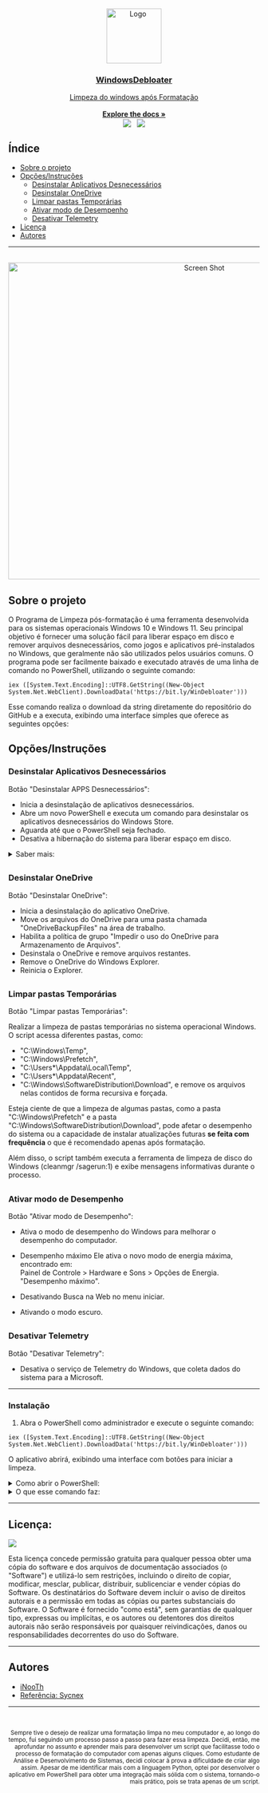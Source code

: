 <br/>
  <p align="center">
  <a href="#">
  <img src="https://i.imgur.com/drarQVx.png" alt="Logo" width="110" height="110">
  
  <h3 align="center">WindowsDebloater</h3>

  <p align="center">
    Limpeza do windows após Formatação
    <br/>
    <br/>
    <a href="https://github.com/carlositaloo/Formata-o-Windows/tree/main/WindowsDebloater"><strong>Explore the docs »</strong></a>
    <br/>
    <a href="https://microsoft.com/PowerShell" target="_blank"><img src="https://img.shields.io/badge/PowerShell-1f425f?logo=Powershell" target="_blank" align="center"></a>
    &nbsp;
    <a href="https://opensource.org/licenses/MIT" target="_blank"><img src="https://img.shields.io/badge/License-MIT-yellow.svg" target="_blank" align="center"></a>
</a>
</p>

## Índice

* [Sobre o projeto](#sobre-o-projeto)
* [Opções/Instruções](#opçõesinstruções)
  * [Desinstalar Aplicativos Desnecessários](#desinstalar-aplicativos-desnecessários)
  * [Desinstalar OneDrive](#desinstalar-onedrive)
  * [Limpar pastas Temporárias](#limpar-pastas-temporárias)
  * [Ativar modo de Desempenho](#ativar-modo-de-desempenho)
  * [Desativar Telemetry](#desativar-telemetry)
* [Licença](#licença)
* [Autores](#autores)

---
<div style="display: inline_block" align="center"><br>
  <a href="#">
    <img align="center" alt="Screen Shot" height="635" width="770" src="https://i.imgur.com/GFyTYoe.png">
  </a>
</div>

## Sobre o projeto

O Programa de Limpeza pós-formatação é uma ferramenta desenvolvida para os sistemas operacionais Windows 10 e Windows 11. Seu principal objetivo é fornecer uma solução fácil para liberar espaço em disco e remover arquivos desnecessários, como jogos e aplicativos pré-instalados no Windows, que geralmente não são utilizados pelos usuários comuns.
O programa pode ser facilmente baixado e executado através de uma linha de comando no PowerShell, utilizando o seguinte comando:
```
iex ([System.Text.Encoding]::UTF8.GetString((New-Object System.Net.WebClient).DownloadData('https://bit.ly/WinDebloater')))
```
Esse comando realiza o download da string diretamente do repositório do GitHub e a executa, exibindo uma interface simples que oferece as seguintes opções:

## Opções/Instruções

### Desinstalar Aplicativos Desnecessários

Botão "Desinstalar APPS Desnecessários":

- Inicia a desinstalação de aplicativos desnecessários.  
- Abre um novo PowerShell e executa um comando para desinstalar os aplicativos desnecessários do Windows Store.  
- Aguarda até que o PowerShell seja fechado.  
- Desativa a hibernação do sistema para liberar espaço em disco.  

<details>
<summary>Saber mais:</summary>
<br>
Essa opção permite remover todos os aplicativos pré-instalados que vêm com o Windows Store. Ela removerá qualquer aplicativo que NÃO esteja nesta lista:

- Microsoft.WindowsStore
- Microsoft.Windows.Photos
- Microsoft.WindowsCalculator
- Microsoft.ScreenSketch
- Microsoft.WindowsSoundRecorder
- Microsoft.DesktopAppInstaller
- Microsoft.WindowsCamera
- NVIDIACorp.NVIDIAControlPanel
- Microsoft.Paint
- Microsoft.MicrosoftEdge.Stable
- Microsoft.Notepad
- Microsoft.XboxIdentityProvider
- Microsoft.ZuneMusic
- MicrosoftCorporationII.QuickAssist
- WinRAR.ShellExtension
- Microsoft.WindowsTerminal


Você pode encontrar informações detalhadas sobre cada um desses aplicativos/comandos no próprio site da Microsoft:
https://learn.microsoft.com/pt-br/windows/application-management/apps-in-windows-10

**Aplicativos não contidos e você acha necessário para seu uso pessoal, você pode encontrá-los e baixá-los na Microsoft Store normalmente.**

Se o aplicativo não for encontrado na biblioteca da Microsoft Store ou se você acredita que um aplicativo é extremamente necessário para o funcionamento correto do Windows, você pode nos informar para que possamos corrigir esse problema.

O Windows 11 está passando por uma transição para tornar os aplicativos nativos do Windows disponíveis na Windows Store, o que significa que há uma probabilidade de que essa lista seja alterada em futuras atualizações do Windows. Devido a essa possibilidade, podem ocorrer bugs, no entanto, até o momento, essa ferramenta tem se mostrado indispensável após as formatações.
</details>

##
### Desinstalar OneDrive
Botão "Desinstalar OneDrive":

- Inicia a desinstalação do aplicativo OneDrive.
- Move os arquivos do OneDrive para uma pasta chamada "OneDriveBackupFiles" na área de trabalho.
- Habilita a política de grupo "Impedir o uso do OneDrive para Armazenamento de Arquivos".
- Desinstala o OneDrive e remove arquivos restantes.
- Remove o OneDrive do Windows Explorer.
- Reinicia o Explorer.

##
### Limpar pastas Temporárias
Botão "Limpar pastas Temporárias":

Realizar a limpeza de pastas temporárias no sistema operacional Windows. O script acessa diferentes pastas, como:
- "C:\Windows\Temp", 
- "C:\Windows\Prefetch",  
- "C:\Users*\Appdata\Local\Temp", 
- "C:\Users*\Appdata\Recent", 
- "C:\Windows\SoftwareDistribution\Download", 
e remove os arquivos nelas contidos de forma recursiva e forçada.

Esteja ciente de que a limpeza de algumas pastas, como a pasta "C:\Windows\Prefetch" e a pasta "C:\Windows\SoftwareDistribution\Download", pode afetar o desempenho do sistema ou a capacidade de instalar atualizações futuras **se feita com frequência** o que é recomendado apenas após formatação.

Além disso, o script também executa a ferramenta de limpeza de disco do Windows (cleanmgr /sagerun:1) e exibe mensagens informativas durante o processo.

##
### Ativar modo de Desempenho
Botão "Ativar modo de Desempenho":

- Ativa o modo de desempenho do Windows para melhorar o desempenho do computador.
- Desempenho máximo
Ele ativa o novo modo de energia máxima, encontrado em:   
Painel de Controle > Hardware e Sons > Opções de Energia.
"Desempenho máximo".

- Desativando Busca na Web no menu iniciar.

- Ativando o modo escuro.


##
### Desativar Telemetry
Botão "Desativar Telemetry":

- Desativa o serviço de Telemetry do Windows, que coleta dados do sistema para a Microsoft.

---
### Instalação

1. Abra o PowerShell como administrador e execute o seguinte comando:

```
iex ([System.Text.Encoding]::UTF8.GetString((New-Object System.Net.WebClient).DownloadData('https://bit.ly/WinDebloater')))
```
O aplicativo abrirá, exibindo uma interface com botões para iniciar a limpeza.

<details>
<summary>Como abrir o PowerShell:</summary>
Pressione a tecla Windows no teclado.  
Digite "PowerShell" na barra de pesquisa.  
Clique com o botão direito do mouse no resultado "Windows PowerShell" e escolha "Executar como administrador".  
Se necessário, clique em "Sim" para confirmar a execução como administrador.  
Uma vez que o PowerShell é aberto como administrador, você pode executar o comando desejado. Certifique-se de inserir corretamente o comando específico que deseja executar.  
</details>

<details>
<summary>O que esse comando faz:</summary>

1. **`iex`**: É um comando que executa o que está dentro dos parênteses como se fosse um código ou instrução.

2. **`[System.Text.Encoding]::UTF8.GetString`**: É um comando que converte um tipo de informação chamado "bytes" em uma forma legível para nós, chamada de string. Neste caso, está usando uma codificação chamada UTF-8 (Exibe caracteres e pontuação brasileiros).

3. **`New-Object System.Net.WebClient`**: Cria um objeto especial que permite baixar e enviar informações para a internet.  
  Nesse caso baixar o script.

4. **`.DownloadData('https://bit.ly/WinDebloater')`**: Baixa informações de um site específico, neste caso, o arquivo localizado em 'https://bit.ly/WinDebloater'.

Resumindo, esse comando baixa um arquivo da internet e o transforma em informações compreensíveis. Depois, executa essas informações como um conjunto de ações no seu computador. É importante ter cuidado ao executar comandos desconhecidos, pois eles podem afetar o funcionamento do seu computador. Certifique-se de entender a origem e o propósito do comando antes de executá-lo.

</details>

---
## Licença:
<a href="https://opensource.org/licenses/MIT" target="_blank"><img src="https://img.shields.io/badge/License-MIT-yellow.svg" target="_blank" align="center"></a>

Esta licença concede permissão gratuita para qualquer pessoa obter uma cópia do software e dos arquivos de documentação associados (o "Software") e utilizá-lo sem restrições, incluindo o direito de copiar, modificar, mesclar, publicar, distribuir, sublicenciar e vender cópias do Software. Os destinatários do Software devem incluir o aviso de direitos autorais e a permissão em todas as cópias ou partes substanciais do Software. O Software é fornecido "como está", sem garantias de qualquer tipo, expressas ou implícitas, e os autores ou detentores dos direitos autorais não serão responsáveis por quaisquer reivindicações, danos ou responsabilidades decorrentes do uso do Software.

---
## Autores

* [iNooTh](https://github.com/carlositaloo)
* [Referência: Sycnex](https://github.com/Sycnex/Windows10Debloater/)

---
<br>
<p align="right">
<sup>
Sempre tive o desejo de realizar uma formatação limpa no meu computador e, ao longo do tempo, fui seguindo um processo passo a passo para fazer essa limpeza. Decidi, então, me aprofundar no assunto e aprender mais para desenvolver um script que facilitasse todo o processo de formatação do computador com apenas alguns cliques. Como estudante de Análise e Desenvolvimento de Sistemas, decidi colocar à prova a dificuldade de criar algo assim. Apesar de me identificar mais com a linguagem Python, optei por desenvolver o aplicativo em PowerShell para obter uma integração mais sólida com o sistema, tornando-o mais prático, pois se trata apenas de um script.
</sup>
</p>
